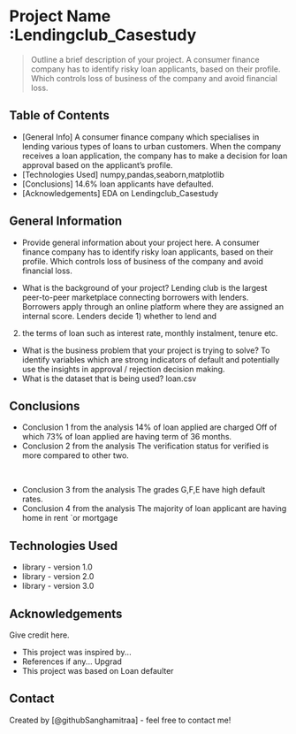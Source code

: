 # Project Name :Lendingclub_Casestudy
> Outline a brief description of your project.
A consumer finance company has to identify risky loan applicants, based on their profile. Which controls loss of business of the company and avoid financial loss.

## Table of Contents
* [General Info]
 A consumer finance company which specialises in lending various types of loans to urban customers. When the company receives a loan application, the company has to make a decision for loan approval based on the applicant’s profile. 
* [Technologies Used] 
   numpy,pandas,seaborn,matplotlib
* [Conclusions] 
   14.6% loan applicants have defaulted.
* [Acknowledgements]
   EDA on Lendingclub_Casestudy

<!-- You can include any other section that is pertinent to your problem -->

## General Information
- Provide general information about your project here.
A consumer finance company has to identify risky loan applicants, based on their profile. Which controls loss of business of the company and avoid financial loss.

- What is the background of your project?
Lending club is the largest peer-to-peer marketplace connecting borrowers with lenders. Borrowers apply
through an online platform where they are assigned an internal score. Lenders decide 1) whether to lend and
2) the terms of loan such as interest rate, monthly instalment, tenure etc.
- What is the business problem that your project is trying to solve?
 To identify variables which are strong indicators of default and potentially use the insights in approval / rejection decision making.
- What is the dataset that is being used?
    loan.csv

<!-- You don't have to answer all the questions - just the ones relevant to your project. -->

## Conclusions
- Conclusion 1 from the analysis
    14% of loan applied are charged Off of which 73% of loan applied are having term of 36 months.
- Conclusion 2 from the analysis
    The verification status for verified is more compared to other two.

​
- Conclusion 3 from the analysis
    The grades G,F,E have high default rates.
- Conclusion 4 from the analysis
    The majority of loan applicant are having home in rent `or mortgage

<!-- You don't have to answer all the questions - just the ones relevant to your project. -->


## Technologies Used
- library - version 1.0
- library - version 2.0
- library - version 3.0

<!-- As the libraries versions keep on changing, it is recommended to mention the version of library used in this project -->

## Acknowledgements
Give credit here.
- This project was inspired by...
- References if any...  Upgrad
- This project was based on 
    Loan defaulter

## Contact
Created by [@githubSanghamitraa] - feel free to contact me!


<!-- Optional -->
<!-- ## License -->
<!-- This project is open source and available under the [... License](). -->

<!-- You don't have to include all sections - just the one's relevant to your project -->